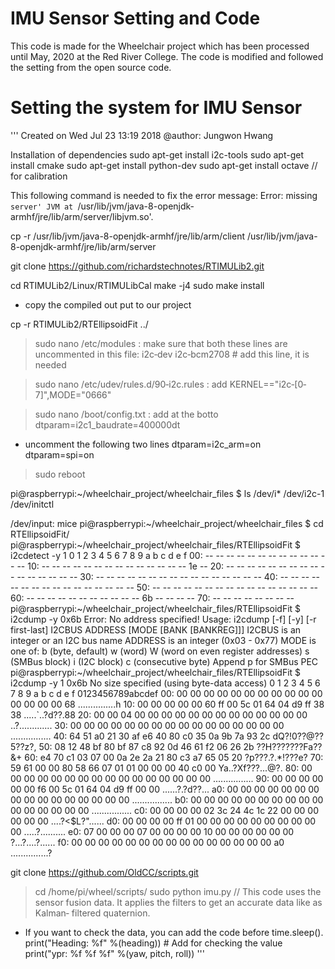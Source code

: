 # IMU Sensor Setting and Code
This code is made for the Wheelchair project which has been processed until May, 2020 at the Red River College.
The code is modified and followed the setting from the open source code.

# Setting the system for IMU Sensor
'''
Created on Wed Jul 23 13:19 2018
@author: Jungwon Hwang


Installation of dependencies
sudo apt-get install i2c-tools 
sudo apt-get install cmake
sudo apt-get install python-dev
sudo apt-get install octave // for calibration

This following command is needed to fix the error message: Error: missing `server' JVM at `/usr/lib/jvm/java-8-openjdk-armhf/jre/lib/arm/server/libjvm.so'.

cp -r /usr/lib/jvm/java-8-openjdk-armhf/jre/lib/arm/client /usr/lib/jvm/java-8-openjdk-armhf/jre/lib/arm/server 

git clone https://github.com/richardstechnotes/RTIMULib2.git

cd RTIMULib2/Linux/RTIMULibCal
make -j4
sudo make install

- copy the compiled out put to our project

cp -r RTIMULib2/RTEllipsoidFit ../

> sudo nano /etc/modules
: make sure that both these lines are uncommented in this file:
    i2c‐dev
    i2c‐bcm2708 # add this line, it is needed

>sudo nano /etc/udev/rules.d/90‐i2c.rules
: add
KERNEL=="i2c‐[0‐7]",MODE="0666"

>sudo nano /boot/config.txt
: add at the botto
dtparam=i2c1_baudrate=400000dt

- uncomment the following two lines
dtparam=i2c_arm=on
dtparam=spi=on


>sudo reboot

pi@raspberrypi:~/wheelchair_project/wheelchair_files $ ls /dev/i*
/dev/i2c-1  /dev/initctl

/dev/input:
mice
pi@raspberrypi:~/wheelchair_project/wheelchair_files $ cd RTEllipsoidFit/
pi@raspberrypi:~/wheelchair_project/wheelchair_files/RTEllipsoidFit $ i2cdetect -y 1
     0  1  2  3  4  5  6  7  8  9  a  b  c  d  e  f
00:          -- -- -- -- -- -- -- -- -- -- -- -- -- 
10: -- -- -- -- -- -- -- -- -- -- -- -- -- -- 1e -- 
20: -- -- -- -- -- -- -- -- -- -- -- -- -- -- -- -- 
30: -- -- -- -- -- -- -- -- -- -- -- -- -- -- -- -- 
40: -- -- -- -- -- -- -- -- -- -- -- -- -- -- -- -- 
50: -- -- -- -- -- -- -- -- -- -- -- -- -- -- -- -- 
60: -- -- -- -- -- -- -- -- -- -- -- 6b -- -- -- -- 
70: -- -- -- -- -- -- -- --                         
pi@raspberrypi:~/wheelchair_project/wheelchair_files/RTEllipsoidFit $ i2cdump -y 0x6b
Error: No address specified!
Usage: i2cdump [-f] [-y] [-r first-last] I2CBUS ADDRESS [MODE [BANK [BANKREG]]]
  I2CBUS is an integer or an I2C bus name
  ADDRESS is an integer (0x03 - 0x77)
  MODE is one of:
    b (byte, default)
    w (word)
    W (word on even register addresses)
    s (SMBus block)
    i (I2C block)
    c (consecutive byte)
    Append p for SMBus PEC
pi@raspberrypi:~/wheelchair_project/wheelchair_files/RTEllipsoidFit $ i2cdump -y 1 0x6b
No size specified (using byte-data access)
     0  1  2  3  4  5  6  7  8  9  a  b  c  d  e  f    0123456789abcdef
00: 00 00 00 00 00 00 00 00 00 00 00 00 00 00 00 68    ...............h
10: 00 00 00 00 00 60 ff 00 5c 01 64 04 d9 ff 38 38    .....`..\?d??.88
20: 00 00 04 00 00 00 00 00 00 00 00 00 00 00 00 00    ..?.............
30: 00 00 00 00 00 00 00 00 00 00 00 00 00 00 00 00    ................
40: 64 51 a0 21 30 af e6 40 80 c0 35 0a 9b 7a 93 2c    dQ?!0??@??5??z?,
50: 08 12 48 bf 80 bf 87 c8 92 0d 46 61 f2 06 26 2b    ??H???????Fa??&+
60: e4 70 c1 03 07 00 0a 2e 2a 21 80 c3 a7 65 05 20    ?p???.?.*!???e? 
70: 59 61 00 00 80 58 66 07 01 01 00 00 00 40 c0 00    Ya..?Xf???...@?.
80: 00 00 00 00 00 00 00 00 00 00 00 00 00 00 00 00    ................
90: 00 00 00 00 00 00 f6 00 5c 01 64 04 d9 ff 00 00    ......?.\?d??...
a0: 00 00 00 00 00 00 00 00 00 00 00 00 00 00 00 00    ................
b0: 00 00 00 00 00 00 00 00 00 00 00 00 00 00 00 00    ................
c0: 00 00 00 00 02 3c 24 4c 1c 22 00 00 00 00 00 00    ....?<$L?"......
d0: 00 00 00 00 ff 01 00 00 00 00 00 00 00 00 00 00    .....?..........
e0: 07 00 00 00 07 00 00 00 00 10 00 00 00 00 00 00    ?...?....?......
f0: 00 00 00 00 00 00 00 00 00 00 00 00 00 00 00 a0    ...............?


git clone https://github.com/OldCC/scripts.git

> cd /home/pi/wheel/scripts/
> sudo python imu.py
// This code uses the sensor fusion data. It applies the filters to get an accurate data like as Kalman‐
filtered quaternion.

- If you want to check the data, you can add the code before time.sleep().
print("Heading: %f" %(heading)) # Add for checking the value
print("ypr: %f %f %f" %(yaw, pitch, roll))
'''
